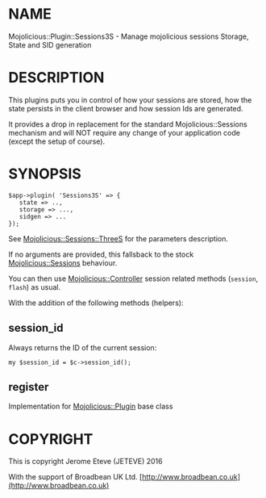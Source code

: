 # NAME

Mojolicious::Plugin::Sessions3S - Manage mojolicious sessions Storage, State and SID generation

# DESCRIPTION

This plugins puts you in control of how your sessions are stored, how the state persists
in the client browser and how session Ids are generated.

It provides a drop in replacement for the standard Mojolicious::Sessions mechanism and
will NOT require any change of your application code (except the setup of course).

# SYNOPSIS

    $app->plugin( 'Sessions3S' => {
       state => ..,
       storage => ...,
       sidgen => ...
    });

See [Mojolicious::Sessions::ThreeS](https://metacpan.org/pod/Mojolicious::Sessions::ThreeS) for the parameters description.

If no arguments are provided, this fallsback to the stock [Mojolicious::Sessions](https://metacpan.org/pod/Mojolicious::Sessions) behaviour.

You can then use [Mojolicious::Controller](https://metacpan.org/pod/Mojolicious::Controller) session related methods (`session`, `flash`) as usual.

With the addition of the following methods (helpers):

## session\_id

Always returns the ID of the current session:

    my $session_id = $c->session_id();

## register

Implementation for [Mojolicious::Plugin](https://metacpan.org/pod/Mojolicious::Plugin) base class

# COPYRIGHT

This is copyright Jerome Eteve (JETEVE) 2016

With the support of Broadbean UK Ltd. [http://www.broadbean.co.uk](http://www.broadbean.co.uk)
